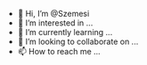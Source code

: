 - 👋 Hi, I’m @Szemesi
- 👀 I’m interested in ...
- 🌱 I’m currently learning ...
- 💞️ I’m looking to collaborate on ...
- 📫 How to reach me ...

<!---
Szemesi/Szemesi is a ✨ special ✨ repository because its `README.md` (this file) appears on your GitHub profile.
You can click the Preview link to take a look at your changes.
--->
